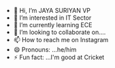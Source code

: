 - 👋 Hi, I’m JAYA SURIYAN VP
- 👀 I’m interested in IT Sector
- 🌱 I’m currently learning ECE 
- 💞️ I’m looking to collaborate on....
- 📫 How to reach me on Instagram
- 😄 Pronouns: ...he/him
- ⚡ Fun fact: ...I'm good at Cricket

<!---
jayasuriyan05/jayasuriyan05 is a ✨ special ✨ repository because its `README.md` (this file) appears on your GitHub profile.
You can click the Preview link to take a look at your changes.
--->
